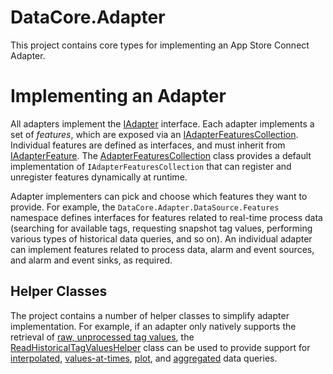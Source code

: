 ﻿# DataCore.Adapter

This project contains core types for implementing an App Store Connect Adapter.


# Implementing an Adapter

All adapters implement the [IAdapter](./IAdapter.cs) interface. Each adapter implements a set of *features*, which are exposed via an [IAdapterFeaturesCollection](./IAdapterFeaturesCollection.cs). Individual features are defined as interfaces, and must inherit from [IAdapterFeature](./IAdapterFeature.cs). The [AdapterFeaturesCollection](./AdapterFeaturesCollection.cs) class provides a default implementation of `IAdapterFeaturesCollection` that can register and unregister features dynamically at runtime.

Adapter implementers can pick and choose which features they want to provide. For example, the `DataCore.Adapter.DataSource.Features` namespace defines interfaces for features related to real-time process data (searching for available tags, requesting snapshot tag values, performing various types of historical data queries, and so on). An individual adapter can implement features related to process data, alarm and event sources, and alarm and event sinks, as required. 


## Helper Classes

The project contains a number of helper classes to simplify adapter implementation. For example, if an adapter only natively supports the retrieval of [raw, unprocessed tag values](./DataSource/Features/IReadRawTagValues.cs), the [ReadHistoricalTagValuesHelper](./DataSource/Utilities/ReadHistoricalTagValuesHelper.cs) class can be used to provide support for [interpolated](./DataSource/Features/IReadInterpolatedTagValues.cs), [values-at-times](./DataSource/Features/IReadTagValuesAtTimes.cs), [plot](./DataSource/Features/IReadPlotTagValues.cs), and [aggregated](./DataSource/Features/IReadProcessedTagValues.cs) data queries.
